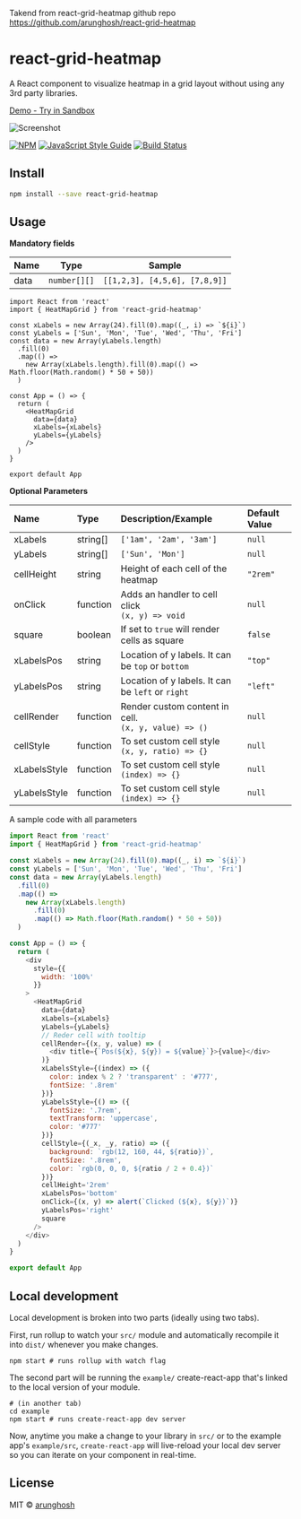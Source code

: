 
Takend from react-grid-heatmap github repo
https://github.com/arunghosh/react-grid-heatmap

# react-grid-heatmap

A React component to visualize heatmap in a grid layout without using any 3rd party libraries.

[Demo - Try in Sandbox](https://codesandbox.io/s/react-grid-heatmap-hhmqw?file=/src/App.js)

![Screenshot](https://raw.githubusercontent.com/arunghosh/react-grid-heatmap/master/example/screenshot.png)

[![NPM](https://img.shields.io/npm/v/react-grid-heatmap.svg)](https://www.npmjs.com/package/react-grid-heatmap) [![JavaScript Style Guide](https://img.shields.io/badge/code_style-standard-brightgreen.svg)](https://standardjs.com) [![Build Status](https://travis-ci.org/arunghosh/react-grid-heatmap.svg?branch=master)](https://travis-ci.org/arunghosh/react-grid-heatmap)

## Install

```bash
npm install --save react-grid-heatmap
```

## Usage

**Mandatory fields**

| Name | Type         | Sample                        |
| ---- | ------------ | ----------------------------- |
| data | `number[][]` | `[[1,2,3], [4,5,6], [7,8,9]]` |



```tsx
import React from 'react'
import { HeatMapGrid } from 'react-grid-heatmap'

const xLabels = new Array(24).fill(0).map((_, i) => `${i}`)
const yLabels = ['Sun', 'Mon', 'Tue', 'Wed', 'Thu', 'Fri']
const data = new Array(yLabels.length)
  .fill(0)
  .map(() =>
    new Array(xLabels.length).fill(0).map(() => Math.floor(Math.random() * 50 + 50))
  )

const App = () => {
  return (
    <HeatMapGrid
      data={data}
      xLabels={xLabels}
      yLabels={yLabels}
    />
  )
}

export default App
```

**Optional Parameters**

| Name         | Type     | Description/Example                                     | Default Value |
| :----------- | :------- | :------------------------------------------------------ | :------------ |
| xLabels      | string[] | `['1am', '2am', '3am']`                                 | `null`        |
| yLabels      | string[] | `['Sun', 'Mon']`                                        | `null`        |
| cellHeight   | string   | Height of each cell of the heatmap                      | `"2rem"`      |
| onClick      | function | Adds an handler to cell click<br>`(x, y) => void`       | `null`        |
| square       | boolean  | If set to `true` will render cells as square            | `false`       |
| xLabelsPos   | string   | Location of y labels. It can be `top` or `bottom`       | `"top"`       |
| yLabelsPos   | string   | Location of y labels. It can be `left` or `right`       | `"left"`      |
| cellRender   | function | Render custom content in cell.<br>`(x, y, value) => ()` | `null`        |
| cellStyle    | function | To set custom cell style<br>`(x, y, ratio) => {}`     | `null`        |
| xLabelsStyle | function | To set custom cell style<br>`(index) => {}`     | `null`        |
| yLabelsStyle | function | To set custom cell style<br>`(index) => {}`     | `null`        |


A sample code with all parameters
```js
import React from 'react'
import { HeatMapGrid } from 'react-grid-heatmap'

const xLabels = new Array(24).fill(0).map((_, i) => `${i}`)
const yLabels = ['Sun', 'Mon', 'Tue', 'Wed', 'Thu', 'Fri']
const data = new Array(yLabels.length)
  .fill(0)
  .map(() =>
    new Array(xLabels.length)
      .fill(0)
      .map(() => Math.floor(Math.random() * 50 + 50))
  )

const App = () => {
  return (
    <div
      style={{
        width: '100%'
      }}
    >
      <HeatMapGrid
        data={data}
        xLabels={xLabels}
        yLabels={yLabels}
        // Reder cell with tooltip
        cellRender={(x, y, value) => (
          <div title={`Pos(${x}, ${y}) = ${value}`}>{value}</div>
        )}
        xLabelsStyle={(index) => ({
          color: index % 2 ? 'transparent' : '#777',
          fontSize: '.8rem'
        })}
        yLabelsStyle={() => ({
          fontSize: '.7rem',
          textTransform: 'uppercase',
          color: '#777'
        })}
        cellStyle={(_x, _y, ratio) => ({
          background: `rgb(12, 160, 44, ${ratio})`,
          fontSize: '.8rem',
          color: `rgb(0, 0, 0, ${ratio / 2 + 0.4})`
        })}
        cellHeight='2rem'
        xLabelsPos='bottom'
        onClick={(x, y) => alert(`Clicked (${x}, ${y})`)}
        yLabelsPos='right'
        square
      />
    </div>
  )
}

export default App

```

## Local development
Local development is broken into two parts (ideally using two tabs).

First, run rollup to watch your `src/` module and automatically recompile it into `dist/` whenever you make changes.

```
npm start # runs rollup with watch flag
```

The second part will be running the `example/` create-react-app that's linked to the local version of your module.

```
# (in another tab) 
cd example
npm start # runs create-react-app dev server 
```
Now, anytime you make a change to your library in `src/` or to the example app's `example/src`, `create-react-app` will live-reload your local dev server so you can iterate on your component in real-time.


## License

MIT © [arunghosh](https://github.com/arunghosh)
